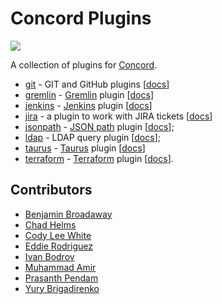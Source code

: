 # Concord Plugins

![](https://img.shields.io/maven-central/v/com.walmartlabs.concord.plugins/concord-plugins-parent.svg)

A collection of plugins for [Concord](https://concord.walmartlabs.com).

- [git](./tasks/git) - GIT and GitHub plugins [[docs](https://concord.walmartlabs.com/docs/plugins/git.html)]
- [gremlin](./tasks/gremlin) - [Gremlin](https://www.gremlin.com/) plugin [[docs](https://concord.walmartlabs.com/docs/plugins/gremlin.html)]
- [jenkins](./tasks/jenkins) - [Jenkins](https://jenkins.io/) plugin [[docs](https://concord.walmartlabs.com/docs/plugins/jenkins.html)]
- [jira](./tasks/jira) - a plugin to work with JIRA tickets [[docs](https://concord.walmartlabs.com/docs/plugins/jira.html)]
- [jsonpath](./tasks/jsonpath) - [JSON path](https://github.com/json-path/JsonPath) plugin [[docs](https://concord.walmartlabs.com/docs/plugins/jsonpath.html)];
- [ldap](./tasks/ldap) - LDAP query plugin [[docs](https://concord.walmartlabs.com/docs/plugins/ldap.html)];
- [taurus](./tasks/taurus) - [Taurus](https://gettaurus.org/) plugin [[docs](https://concord.walmartlabs.com/docs/plugins/taurus.html)]
- [terraform](./tasks/terraform) - [Terraform](https://www.terraform.io/) plugin [[docs](https://concord.walmartlabs.com/docs/plugins/terraform.html)].

## Contributors

- [Benjamin Broadaway](https://github.com/benbroadaway)
- [Chad Helms](https://github.com/helmser)
- [Cody Lee White](https://github.com/CodyLeeWhite)
- [Eddie Rodriguez](https://github.com/hrodz13)
- [Ivan Bodrov](https://github.com/ibodrov/)
- [Muhammad Amir](https://github.com/muhammad-amir-confiz)
- [Prasanth Pendam](https://github.com/ppendha)
- [Yury Brigadirenko](https://github.com/brig)

